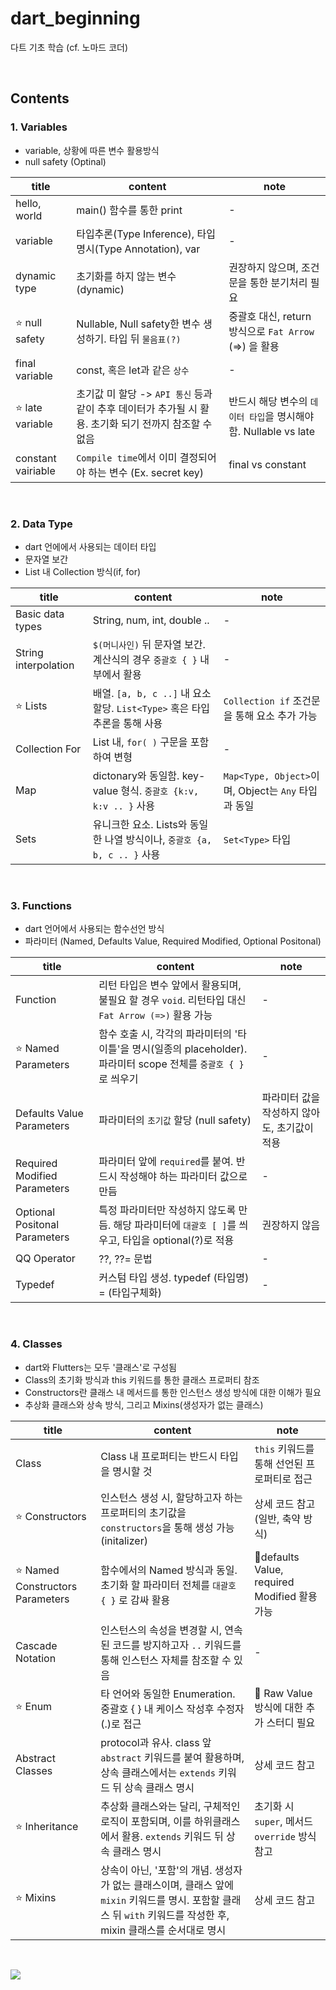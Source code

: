 # dart_beginning
다트 기초 학습 (cf. 노마드 코더)

<br>

## Contents

### 1️. Variables
- variable, 상황에 따른 변수 활용방식
- null safety (Optinal)

title  | content | note
----| ----- | -----
hello, world | main() 함수를 통한 print | -
variable | 타입추론(Type Inference), 타입 명시(Type Annotation), var | -
dynamic type | 초기화를 하지 않는 변수(dynamic) | 권장하지 않으며, 조건문을 통한 분기처리 필요 
⭐️ null safety | Nullable, Null safety한 변수 생성하기. 타입 뒤 `물음표(?)` | 중괄호 대신, return 방식으로 `Fat Arrow` (=>) 을 활용
final variable | const, 혹은 let과 같은 `상수` | -
⭐️ late variable | 초기값 미 할당 -> `API 통신` 등과 같이 추후 데이터가 추가될 시 활용. 초기화 되기 전까지 참조할 수 없음 | 반드시 해당 변수의 `데이터 타입`을 명시해야 함. Nullable vs late 
constant vairiable | `Compile time`에서 이미 결정되어야 하는 변수 (Ex. secret key) | final vs constant 

<br>

### 2. Data Type
- dart 언에에서 사용되는 데이터 타입
- 문자열 보간
- List 내 Collection 방식(if, for)

title  | content | note
----| ----- | -----
Basic data types | String, num, int, double .. | -
String interpolation | `$(머니사인)` 뒤 문자열 보간. 계산식의 경우 `중괄호 { }` 내부에서 활용 | -
⭐️ Lists | 배열. `[a, b, c ..]` 내 요소 할당. `List<Type>` 혹은 타입추론을 통해 사용 | `Collection if` 조건문을 통해 요소 추가 가능
Collection For | List 내, `for( )` 구문을 포함하여 변형 | - 
Map | dictonary와 동일함. key-value 형식. `중괄호 {k:v, k:v .. }` 사용 | `Map<Type, Object>`이며, Object는 `Any` 타입과 동일
Sets | 유니크한 요소. Lists와 동일한 나열 방식이나, `중괄호 {a, b, c .. }` 사용 | `Set<Type>` 타입

<br>

### 3. Functions
- dart 언어에서 사용되는 함수선언 방식
- 파라미터 (Named, Defaults Value, Required Modified, Optional Positonal)
 
title  | content | note
----| ----- | -----
Function | 리턴 타입은 변수 앞에서 활용되며, 불필요 할 경우 `void`. 리턴타입 대신 `Fat Arrow (=>)` 활용 가능 | -
⭐️ Named Parameters | 함수 호출 시, 각각의 파라미터의 '타이틀'을 명시(일종의 placeholder). 파라미터 scope 전체를 `중괄호 { }`로 씌우기 | -
Defaults Value Parameters | 파라미터의 `초기값` 할당 (null safety) | 파라미터 값을 작성하지 않아도, 초기값이 적용
Required Modified Parameters  | 파라미터 앞에 `required`를 붙여. 반드시 작성해야 하는 파라미터 값으로 만듬 | - 
Optional Positonal Parameters | 특정 파라미터만 작성하지 않도록 만듬. 해당 파라미터에 `대괄호 [ ]`를 씌우고, 타입을 optional(?)로 적용 | 권장하지 않음
QQ Operator | ??, ??= 문법 | -
Typedef | 커스텀 타입 생성. typedef (타입명) = (타입구체화) | -


<br>

### 4. Classes
- dart와 Flutters는 모두 '클래스'로 구성됨
- Class의 초기화 방식과 this 키워드를 통한 클래스 프로퍼티 참조
- Constructors란 클래스 내 메서드를 통한 인스턴스 생성 방식에 대한 이해가 필요
- 추상화 클래스와 상속 방식, 그리고 Mixins(생성자가 없는 클래스)
 
title  | content | note
----| ----- | -----
Class | Class 내 프로퍼티는 반드시 타입을 명시할 것 | `this` 키워드를 통해 선언된 프로퍼티로 접근
⭐️ Constructors | 인스턴스 생성 시, 할당하고자 하는 프로퍼티의 초기값을 `constructors`을 통해 생성 가능 (initalizer) | 상세 코드 참고 (일반, 축약 방식)
⭐️ Named Constructors Parameters | 함수에서의 Named 방식과 동일. 초기화 할 파라미터 전체를 `대괄호 { }` 로 감싸 활용 | defaults Value, required Modified 활용 가능
Cascade Notation | 인스턴스의 속성을 변경할 시, 연속된 코드를 방지하고자 `..` 키워드를 통해 인스턴스 자체를 참조할 수 있음 | - 
⭐️ Enum | 타 언어와 동일한 Enumeration. 중괄호 { } 내 케이스 작성후 수정자(.)로 접근 | 🚫 Raw Value 방식에 대한 추가 스터디 필요
Abstract Classes | protocol과 유사. class 앞 `abstract` 키워드를 붙여 활용하며, 상속 클래스에서는 `extends` 키워드 뒤 상속 클래스 명시 | 상세 코드 참고
⭐️ Inheritance | 추상화 클래스와는 달리, 구체적인 로직이 포함되며, 이를 하위클래스에서 활용. `extends` 키워드 뒤 상속 클래스 명시 | 초기화 시 `super`, 메서드 `override` 방식 참고
⭐️ Mixins | 상속이 아닌, '포함'의 개념. 생성자가 없는 클래스이며, 클래스 앞에 `mixin` 키워드를 명시. 포함할 클래스 뒤 `with` 키워드를 작성한 후, mixin 클래스를 순서대로 명시 | 상세 코드 참고

<br>

<a href="https://hits.seeyoufarm.com"><img src="https://hits.seeyoufarm.com/api/count/incr/badge.svg?url=https%3A%2F%2Fgithub.com%2Fonthelots%2FScoop&count_bg=%230CC0DF&title_bg=%23555555&icon=&icon_color=%23E7E7E7&title=hits&edge_flat=false"/></a>
